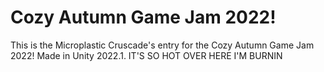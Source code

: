# Cozy Autumn Game Jam 2022!

This is the Microplastic Cruscade's entry for the Cozy Autumn Game Jam 2022! Made in Unity 2022.1.
IT'S SO HOT OVER HERE I'M BURNIN 
